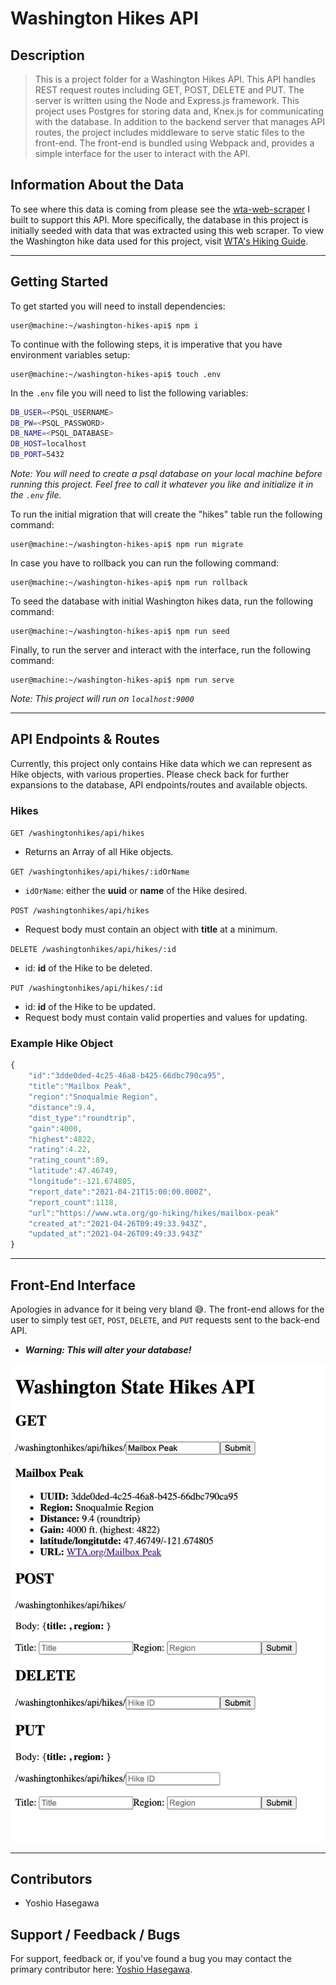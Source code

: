 # Washington Hikes API


## Description
> This is a project folder for a Washington Hikes API.
> This API handles REST request routes including GET, POST, DELETE and PUT.
> The server is written using the Node and Express.js framework.
> This project uses Postgres for storing data and, 
> Knex.js for communicating with the database.
> In addition to the backend server that manages API routes, the project includes middleware
> to serve static files to the front-end. The front-end is bundled using Webpack and, 
> provides a simple interface for the user to interact with the API.


## Information About the Data
To see where this data is coming from please see the [wta-web-scraper](https://github.com/yoshiohasegawa/wta-scraper) I built to support this API. More specifically, the database in this project is initially seeded with data that was extracted using this web scraper. To view the Washington hike data used for this project, visit [WTA's Hiking Guide](https://www.wta.org/go-outside/hikes).

___
## Getting Started

To get started you will need to install dependencies:
```console
user@machine:~/washington-hikes-api$ npm i 
```

To continue with the following steps, it is imperative that you have environment variables setup:
```console
user@machine:~/washington-hikes-api$ touch .env
```
In the `.env` file you will need to list the following variables:
```bash
DB_USER=<PSQL_USERNAME>
DB_PW=<PSQL_PASSWORD>
DB_NAME=<PSQL_DATABASE>
DB_HOST=localhost
DB_PORT=5432
```
*Note: You will need to create a psql database on your local machine before running this project. Feel free to call it whatever you like and initialize it in the `.env` file.*

To run the initial migration that will create the "hikes" table run the following command:
```console
user@machine:~/washington-hikes-api$ npm run migrate
```

In case you have to rollback you can run the following command: 
```console
user@machine:~/washington-hikes-api$ npm run rollback
```

To seed the database with initial Washington hikes data, run the following command:
```console
user@machine:~/washington-hikes-api$ npm run seed
```

Finally, to run the server and interact with the interface, run the following command:
```console
user@machine:~/washington-hikes-api$ npm run serve
```
*Note: This project will run on `localhost:9000`*

___
## API Endpoints & Routes
Currently, this project only contains Hike data which we can represent as Hike objects, with various properties. Please check back for further expansions to the database, API endpoints/routes and available objects.

### Hikes
```GET /washingtonhikes/api/hikes```
- Returns an Array of all Hike objects.

```GET /washingtonhikes/api/hikes/:idOrName```
- `idOrName`: either the **uuid** or **name** of the Hike desired.  

```POST /washingtonhikes/api/hikes```
- Request body must contain an object with **title** at a minimum.

```DELETE /washingtonhikes/api/hikes/:id```
- id: **id** of the Hike to be deleted.

```PUT /washingtonhikes/api/hikes/:id```
- id: **id** of the Hike to be updated.  
- Request body must contain valid properties and values for updating.  

### Example Hike Object
```js
{
    "id":"3dde0ded-4c25-46a8-b425-66dbc790ca95",
    "title":"Mailbox Peak",
    "region":"Snoqualmie Region",
    "distance":9.4,
    "dist_type":"roundtrip",
    "gain":4000,
    "highest":4822,
    "rating":4.22,
    "rating_count":89,
    "latitude":47.46749,
    "longitude":-121.674805,
    "report_date":"2021-04-21T15:00:00.000Z",
    "report_count":1118,
    "url":"https://www.wta.org/go-hiking/hikes/mailbox-peak"
    "created_at":"2021-04-26T09:49:33.943Z",
    "updated_at":"2021-04-26T09:49:33.943Z"
}
```
___
## Front-End Interface
Apologies in advance for it being very bland 😅. The front-end allows for the user to simply test `GET`, `POST`, `DELETE`, and `PUT` requests sent to the back-end API.  
- **_Warning: This will alter your database!_**

![Washington Hikes API User Interface](img/WashingtonhikesApiUI.png)
___
## Contributors
* Yoshio Hasegawa


## Support / Feedback / Bugs
For support, feedback or, if you've found a bug you may contact the primary contributor here: [Yoshio Hasegawa](mailto:yoshio.seisuke.hasegawa@gmail.com).
